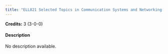 ```yaml
---
title: "ELL821 Selected Topics in Communication Systems and Networking-I"
---
```

**Credits:** 3 (3-0-0)

#### Description
No description available.